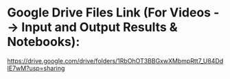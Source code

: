 # Google Drive Files Link (For Videos --> Input and Output Results & Notebooks):
https://drive.google.com/drive/folders/1RbOhOT3BBGxwXMbmpRtt7_U84DdIE7wM?usp=sharing
